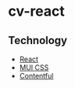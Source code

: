 # cv-react

## Technology

- [React](https://reactjs.org/)
- [MUI CSS](https://www.muicss.com/docs/v1/react/introduction)
- [Contentful](https://www.contentful.com/)

